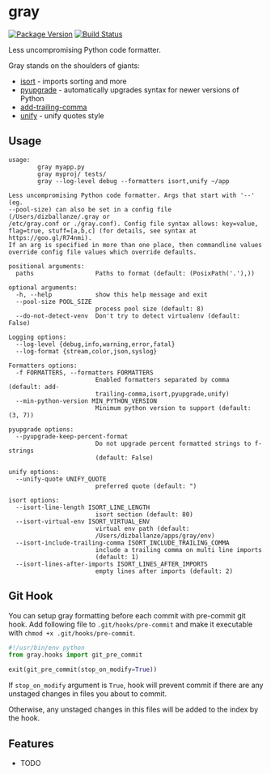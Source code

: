 # gray

[![Package Version](https://badge.fury.io/py/gray.svg)](http://badge.fury.io/py/gray)
[![Build Status](https://travis-ci.org/dizballanze/gray.svg?branch=master)](https://travis-ci.org/dizballanze/gray)

Less uncompromising Python code formatter.

Gray stands on the shoulders of giants:

- [isort](https://timothycrosley.github.io/isort/) - imports sorting and more
- [pyupgrade](https://github.com/asottile/pyupgrade) - automatically upgrades syntax for newer versions of Python
- [add-trailing-comma](https://github.com/asottile/add-trailing-comma)
- [unify](https://github.com/myint/unify) - unify quotes style

## Usage

```
usage:
        gray myapp.py
        gray myproj/ tests/
        gray --log-level debug --formatters isort,unify ~/app

Less uncompromising Python code formatter. Args that start with '--' (eg.
--pool-size) can also be set in a config file (/Users/dizballanze/.gray or
/etc/gray.conf or ./gray.conf). Config file syntax allows: key=value,
flag=true, stuff=[a,b,c] (for details, see syntax at https://goo.gl/R74nmi).
If an arg is specified in more than one place, then commandline values
override config file values which override defaults.

positional arguments:
  paths                 Paths to format (default: (PosixPath('.'),))

optional arguments:
  -h, --help            show this help message and exit
  --pool-size POOL_SIZE
                        process pool size (default: 8)
  --do-not-detect-venv  Don't try to detect virtualenv (default: False)

Logging options:
  --log-level {debug,info,warning,error,fatal}
  --log-format {stream,color,json,syslog}

Formatters options:
  -f FORMATTERS, --formatters FORMATTERS
                        Enabled formatters separated by comma (default: add-
                        trailing-comma,isort,pyupgrade,unify)
  --min-python-version MIN_PYTHON_VERSION
                        Minimum python version to support (default: (3, 7))

pyupgrade options:
  --pyupgrade-keep-percent-format
                        Do not upgrade percent formatted strings to f-strings
                        (default: False)

unify options:
  --unify-quote UNIFY_QUOTE
                        preferred quote (default: ")

isort options:
  --isort-line-length ISORT_LINE_LENGTH
                        isort section (default: 80)
  --isort-virtual-env ISORT_VIRTUAL_ENV
                        virtual env path (default:
                        /Users/dizballanze/apps/gray/env)
  --isort-include-trailing-comma ISORT_INCLUDE_TRAILING_COMMA
                        include a trailing comma on multi line imports
                        (default: 1)
  --isort-lines-after-imports ISORT_LINES_AFTER_IMPORTS
                        empty lines after imports (default: 2)
```

## Git Hook

You can setup gray formatting before each commit with pre-commit git hook.
Add following file to `.git/hooks/pre-commit` and make it executable with
`chmod +x .git/hooks/pre-commit`.

```python
#!/usr/bin/env python
from gray.hooks import git_pre_commit

exit(git_pre_commit(stop_on_modify=True))
```

If `stop_on_modify` argument is `True`, hook will prevent commit if there are
any unstaged changes in files you about to commit.

Otherwise, any unstaged changes in this files will be added to the index
by the hook.

## Features

* TODO

